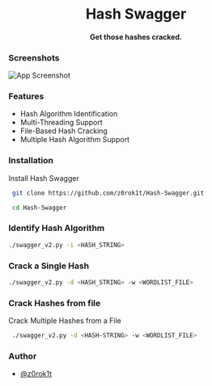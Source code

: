 <h1 align="center">Hash Swagger</h1>

<h4 align="center">Get those hashes cracked.</h4>


### Screenshots

![App Screenshot](https://drive.google.com/file/d/1a5pwSfO9HCGwRDbdITFGlIeycE2R4ig-/view?usp=drive_link)


### Features

- Hash Algorithm Identification
- Multi-Threading Support
- File-Based Hash Cracking
- Multiple Hash Algorithm Support


### Installation

Install Hash Swagger

```bash
 git clone https://github.com/z0rok1t/Hash-Swagger.git

 cd Hash-Swagger
```
### Identify Hash Algorithm
 ```bash
./swagger_v2.py -i <HASH_STRING>
```

### Crack a Single Hash

```bash
./swagger_v2.py -d <HASH_STRING> -w <WORDLIST_FILE>
```

### Crack Hashes from file 

Crack Multiple Hashes from a File

```bash  
 ./swagger_v2.py -d <HASH-STRING> -w <WORDLIST_FILE>
```
    
### Author

- [@z0rok1t](https://www.github.com/z0rok1t)

